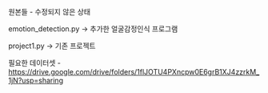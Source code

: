 원본들 - 수정되지 않은 상태 

emotion_detection.py -> 추가한 얼굴감정인식 프로그램

project1.py -> 기존 프로젝트

필요한 데이터셋 - https://drive.google.com/drive/folders/1flJOTU4PXncpw0E6grB1XJ4zzrkM_1jN?usp=sharing
